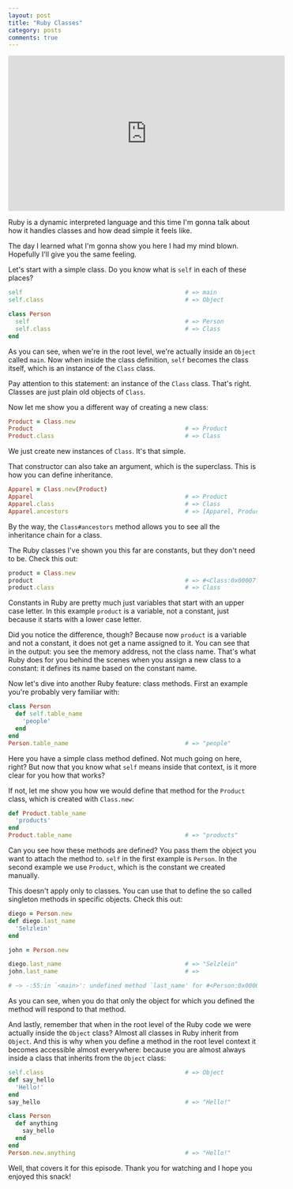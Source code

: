 ```yaml
---
layout: post
title: "Ruby Classes"
category: posts
comments: true
---
```


<iframe width="560" height="315" src="https://www.youtube.com/embed/ygov3dW0kgU" title="YouTube video player" frameborder="0" allow="accelerometer; autoplay; clipboard-write; encrypted-media; gyroscope; picture-in-picture" allowfullscreen></iframe>

Ruby is a dynamic interpreted language and this time I'm gonna talk about how
it handles classes and how dead simple it feels like.

The day I learned what I'm gonna show you here I had my mind blown. Hopefully I'll give you the same feeling.

Let's start with a simple class. Do you know what is `self` in each of these places?

```ruby
self                                              # => main
self.class                                        # => Object

class Person
  self                                            # => Person
  self.class                                      # => Class
end
```

As you can see, when we're in the root level, we're actually inside an `Object` called `main`. Now when
inside the class definition, `self` becomes the class itself, which is an instance of the `Class` class.

Pay attention to this statement: an instance of the `Class` class. That's right. Classes are just plain old objects
of `Class`.

Now let me show you a different way of creating a new class:

```ruby
Product = Class.new
Product                                           # => Product
Product.class                                     # => Class
```

We just create new instances of `Class`. It's that simple.

That constructor can also take an argument, which is the superclass. This is how you
can define inheritance.

```ruby
Apparel = Class.new(Product)
Apparel                                           # => Product
Apparel.class                                     # => Class
Apparel.ancestors                                 # => [Apparel, Product, Object, Kernel, BasicObject]
```

By the way, the `Class#ancestors` method allows you to see all the inheritance chain for a class.

The Ruby classes I've shown you this far are constants, but they don't need to be. Check this out:

```ruby
product = Class.new
product                                           # => #<Class:0x00007f9a48018238>
product.class                                     # => Class
```

Constants in Ruby are pretty much just variables that start with an upper case letter. In this example `product` is
a variable, not a constant, just because it starts with a lower case letter.

Did you notice the difference, though? Because now `product` is a variable and not a constant, it does not get a name
assigned to it. You can see that in the output: you see the memory address, not the class name. That's what
Ruby does for you behind the scenes when you assign a new class to a constant: it defines its name based on the
constant name.

Now let's dive into another Ruby feature: class methods. First an example you're probably very familiar with:

```ruby
class Person
  def self.table_name
    'people'
  end
end
Person.table_name                                 # => "people"
```

Here you have a simple class method defined. Not much going on here, right? But now that you know what `self` means
inside that context, is it more clear for you how that works?

If not, let me show you how we would define that method for the `Product` class, which is created with `Class.new`:

```ruby
def Product.table_name
  'products'
end
Product.table_name                                # => "products"
```

Can you see how these methods are defined? You pass them the object you want to attach the method to.
`self` in the first example is `Person`. In the second example we use `Product`, which is the constant we created
manually.

This doesn't apply only to classes. You can use that to define the so called singleton methods in specific objects.
Check this out:

```ruby
diego = Person.new
def diego.last_name
  'Selzlein'
end

john = Person.new

diego.last_name                                   # => "Selzlein"
john.last_name                                    # =>

# ~> -:55:in `<main>': undefined method `last_name' for #<Person:0x00007fba7f005000> (NoMethodError)
```

As you can see, when you do that only the object for which you defined the method will respond to that method.

And lastly, remember that when in the root level of the Ruby code we were actually inside the `Object` class?
Almost all classes in Ruby inherit from `Object`. And this is why when you define a method in the root level
context it becomes accessible almost everywhere: because you are almost always inside a class that inherits
from the `Object` class:

```ruby
self.class                                        # => Object
def say_hello
  'Hello!'
end
say_hello                                         # => "Hello!"

class Person
  def anything
    say_hello
  end
end
Person.new.anything                               # => "Hello!"
```

Well, that covers it for this episode. Thank you for watching and I hope you enjoyed this snack!
